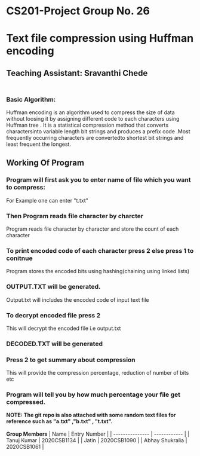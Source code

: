 # CS201-Project Group No. 26
# Text file compression using Huffman encoding<br />
## **Teaching Assistant**: Sravanthi Chede<br /><br />
### Basic Algorithm:<br />
Huffman encoding is an algorithm used to compress the size of data without loosing it by assigning different code to each characters using Huffman tree . It is a statistical compression method that converts charactersinto variable length bit strings and produces a prefix code .Most frequently occurring characters are convertedto shortest bit strings and least frequent the longest.<br />
## Working Of Program<br />
### Program will first ask you to enter name of file which you want to compress: <br />
For Example one can enter "t.txt"<br />
### Then Program reads file character by charcter<br />
Program reads file character by character and store the count of each  character <br />
### To print encoded code of each character press 2 else press 1 to conitnue <br />
Program stores the encoded bits using hashing(chaining using linked lists)<br />
### OUTPUT.TXT  will be generated.<br />
Output.txt will includes the encoded code of input text file <br />
### To decrypt encoded file press 2<br />
This will decrypt the encoded file i.e output.txt<br />
### DECODED.TXT will be generated<br />
### Press 2 to get summary about compression<br />
This will provide the compression percentage, reduction of number of bits etc <br />
### Program will tell you by how much percentage your file get compressed.<br />
**NOTE: The git repo is also attached with some random text files for reference such as "a.txt" ,"b.txt" , "t.txt".<br /><br />**
**Group Members**
| Name            | Entry Number |
| --------------- | ------------ |
| Tanuj Kumar | 2020CSB1134  |
| Jatin | 2020CSB1090  |
| Abhay Shukralia | 2020CSB1061 |
